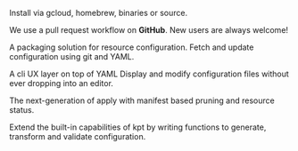 <!-- Kpt (pronounced “kept”) is an OSS tool for building declarative workflows
on top of resource configuration.

Its git + YAML architecture means it just works with existing tools,
frameworks, and platforms.

Kpt includes solutions to fetch, display, customize, update, validate, and
apply Kubernetes configuration. -->

Install via gcloud, homebrew, binaries or source.

We use a pull request workflow on **GitHub**. New users are always welcome!

A packaging solution for resource configuration.
Fetch and update configuration using git and YAML.

A cli UX layer on top of YAML
Display and modify configuration files without ever dropping into an editor.

The next-generation of apply with manifest based pruning and resource
status.

Extend the built-in capabilities of kpt by writing functions to generate,
transform and validate configuration.
